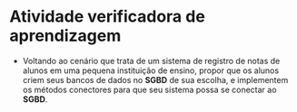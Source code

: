 # Atividade verificadora de aprendizagem
* Voltando ao cenário que trata de um sistema de registro de notas de alunos em uma pequena instituição de ensino, propor que os alunos criem seus bancos de dados no **SGBD** de sua escolha, e implementem os métodos conectores para que seu sistema possa se conectar ao **SGBD**.